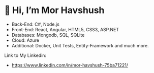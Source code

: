 # 👋 Hi, I’m Mor Havshush

- Back-End: C#, Node.js
- Front-End: React, Angular, HTML5, CSS3, ASP.NET
- Databases: Mongodb, SQL, SQLite
- Cloud: Azure 
- Additional: Docker, Unit Tests, Entity-Framework and much more.

Link to My Linkedin: 
- https://www.linkedin.com/in/mor-havshush-75ba71221/
